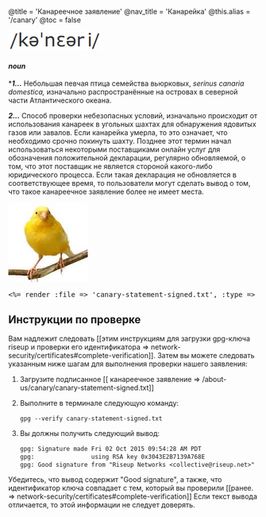 @title = 'Канареечное заявление'
@nav_title = 'Канарейка'
@this.alias = '/canary'
@toc = false

![](canarypronounce.png)

#### _*noun*_

****1...*** Небольшая певчая птица семейства вьюрковых, _serinus canaria domestica,_ изначально распространённые на островах в северной части Атлантического океана.

***2...*** Способ проверки небезопасных условий, изначально происходит от использования канареек в угольных шахтах для обнаружения ядовитых газов или завалов. Если канарейка умерла, то это означает, что необходимо срочно покинуть шахту. Позднее этот термин начал использоваться некоторыми поставщиками онлайн услуг для обозначения положительной декларации, регулярно обновляемой, о том, что этот поставщик не является стороной какого-либо юридического процесса. Если такая декларация не обновляется в соответствующее время, то пользователи могут сделать вывод о том, что такое канареечное заявление более не имеет места.


![](canaryimg.jpg)

<pre>
<%= render :file => 'canary-statement-signed.txt', :type => :raw %>
</pre>

## Инструкции по проверке

Вам надлежит следовать [[этим инструкциям для загрузки gpg-ключа riseup и проверки его идентификатора => network-security/certificates#complete-verification]]. Затем вы можете следовать указанным ниже шагам для выполнения проверки нашего заявления:

1. Загрузите подписанное [[ канареечное заявление => /about-us/canary/canary-statement-signed.txt]]
1. Выполните в терминале следующую команду:

	```
	gpg --verify canary-statement-signed.txt
	```

1. Вы должны получить следующий вывод:

	```
	gpg: Signature made Fri 02 Oct 2015 09:54:28 AM PDT
	gpg:                using RSA key 0x3043E2B7139A768E
	gpg: Good signature from "Riseup Networks <collective@riseup.net>"
	```

Убедитесь, что вывод содержит "Good signature", а также, что идентификатор ключа совпадает с тем, который вы проверили [[ранее. => network-security/certificates#complete-verification]] Если текст вывода отличается, то этой информации не следует доверять.
